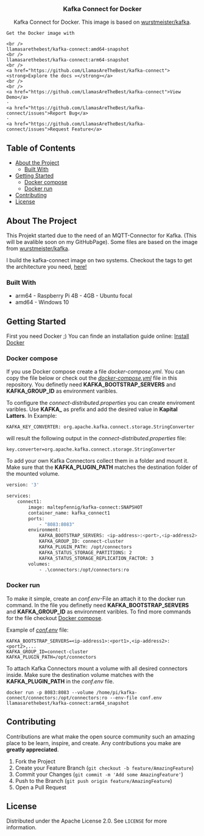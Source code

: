 <!--
*** Thanks for checking out this README Template. If you have a suggestion that would
*** make this better, please fork the repo and create a pull request or simply open
*** an issue with the tag "enhancement".
*** Thanks again! Now go create something AMAZING! :D
***
***
***
*** To avoid retyping too much info. Do a search and replace for the following:
*** github_username, repo_name, twitter_handle, email
-->





<!-- PROJECT SHIELDS -->
<!--
*** I'm using markdown "reference style" links for readability.
*** Reference links are enclosed in brackets [ ] instead of parentheses ( ).
*** See the bottom of this document for the declaration of the reference variables
*** for contributors-url, forks-url, etc. This is an optional, concise syntax you may use.
*** https://www.markdownguide.org/basic-syntax/#reference-style-links
-->

<!-- PROJECT LOGO -->
<br />
<p align="center">
<!--
  <a href="https://github.com/LlamasAreTheBest/kafka-connect">
    <img src="images/logo.png" alt="Logo" width="80" height="80"> 
  </a>
-->
  <h3 align="center">Kafka Connect for Docker</h3>

  <p align="center">
    Kafka Connect for Docker. This image is based on <a href="https://github.com/wurstmeister/kafka-docker">wurstmeister/kafka</a>.

    Get the Docker image with

    <br />
    llamasarethebest/kafka-connect:amd64-snapshot
    <br />
    llamasarethebest/kafka-connect:arm64-snapshot
    <br />
    <a href="https://github.com/LlamasAreTheBest/kafka-connect"><strong>Explore the docs »</strong></a>
    <br />
    <br />
    <a href="https://github.com/LlamasAreTheBest/kafka-connect">View Demo</a>
    ·
    <a href="https://github.com/LlamasAreTheBest/kafka-connect/issues">Report Bug</a>
    ·
    <a href="https://github.com/LlamasAreTheBest/kafka-connect/issues">Request Feature</a>
  </p>
</p>



<!-- TABLE OF CONTENTS -->
## Table of Contents

* [About the Project](#about-the-project)
  * [Built With](#built-with)
* [Getting Started](#getting-started)
  * [Docker compose](#docker-compose)
  * [Docker run](#docker-run)
* [Contributing](#contributing)
* [License](#license)



<!-- ABOUT THE PROJECT -->
## About The Project

This Projekt started due to the need of an MQTT-Connector for Kafka. (This will be avalible soon on my GitHubPage). 
Some files are based on the image from [wurstmeister/kafka](https://github.com/wurstmeister/kafka-docker). 

I build the kafka-connect image on two systems. Checkout the tags to get the architecture you need, [here!](https://hub.docker.com/repository/docker/maltepfennig/kafka-connect/tags?page=1&ordering=last_updated)

### Built With

* arm64 - Raspberry Pi 4B - 4GB - Ubuntu focal
* amd64 - Windows 10


<!-- GETTING STARTED -->
## Getting Started

First you need Docker ;) You can finde an installation guide online: [Install Docker](https://docs.docker.com/get-docker/)



### Docker compose

If you use Docker compose create a file *docker-compose.yml*. You can copy the file below or check out the *[docker-compose.yml](https://github.com/LlamasAreTheBest/kafka-connect/blob/main/docker-compose.yml)* file in this repository. You definetly need __KAFKA_BOOTSTRAP_SERVERS__  and __KAFKA_GROUP_ID__ as environment varibles.

To configure the *connect-distributed.properties* you can create enviroment varibles. Use **KAFKA_** as prefix and add the desired value in __Kapital Latters__. In Example:
```
KAFKA_KEY_CONVERTER: org.apache.kafka.connect.storage.StringConverter
```
will result the following output in the *connect-distributed.properties* file:
```
key.converter=org.apache.kafka.connect.storage.StringConverter
```

To add your own Kafka Connectors collect them in a folder and mount it. Make sure that the __KAFKA_PLUGIN_PATH__ matches the destination folder of the mounted volume.

```sh
version: '3'

services: 
    connect1:
        image: maltepfennig/kafka-connect:SNAPSHOT
        container_name: kafka_connect1
        ports:
            - "8083:8083"
        environment: 
            KAFKA_BOOTSTRAP_SERVERS: <ip-address>:<port>,<ip-address2>:<port2>,<...
            KAFKA_GROUP_ID: connect-cluster
            KAFKA_PLUGIN_PATH: /opt/connectors
            KAFKA_STATUS_STORAGE_PARTITIONS: 2
            KAFKA_STATUS_STORAGE_REPLICATION_FACTOR: 3
        volumes: 
            - .\connectors:/opt/connectors:ro
```


### Docker run

To make it simple, create an *conf.env*-File an attach it to the docker run command. In the file you definetly need __KAFKA_BOOTSTRAP_SERVERS__  and __KAFKA_GROUP_ID__ as environment varibles. To find more commands for the file checkout [Docker compose](#docker-compose).

Example of *[conf.env](https://github.com/LlamasAreTheBest/kafka-connect/blob/main/conf.env)* file:
```
KAFKA_BOOTSTRAP_SERVERS=<ip-address1>:<port1>,<ip-address2>:<port2>,...
KAFKA_GROUP_ID=connect-cluster
KAFKA_PLUGIN_PATH=/opt/connectors
```

To attach Kafka Connectors mount a volume with all desired connectors inside. Make sure the destination volume matches with the __KAFKA_PLUGIN_PATH__ in the *conf.env* file.

```
docker run -p 8083:8083 --volume /home/pi/kafka-connect/connectors:/opt/connectors:ro --env-file conf.env llamasarethebest/kafka-connect:arm64_snapshot
```


<!-- CONTRIBUTING -->
## Contributing

Contributions are what make the open source community such an amazing place to be learn, inspire, and create. Any contributions you make are **greatly appreciated**.

1. Fork the Project
2. Create your Feature Branch (`git checkout -b feature/AmazingFeature`)
3. Commit your Changes (`git commit -m 'Add some AmazingFeature'`)
4. Push to the Branch (`git push origin feature/AmazingFeature`)
5. Open a Pull Request


<!-- LICENSE -->
## License

Distributed under the Apache License 2.0. See `LICENSE` for more information.




<!-- MARKDOWN LINKS & IMAGES -->
<!-- https://www.markdownguide.org/basic-syntax/#reference-style-links -->
[contributors-shield]: https://img.shields.io/github/contributors/LlamasAreTheBest/kafka-connect.svg?style=flat-square
[contributors-url]: https://github.com/LlamasAreTheBest/kafka-connect/graphs/contributors
[forks-shield]: https://img.shields.io/github/forks/LlamasAreTheBest/kafka-connect.svg?style=flat-square
[forks-url]: https://github.com/LlamasAreTheBest/kafka-connect/network/members
[stars-shield]: https://img.shields.io/github/stars/LlamasAreTheBest/kafka-connect.svg?style=flat-square
[stars-url]: https://github.com/LlamasAreTheBest/kafka-connect/stargazers
[issues-shield]: https://img.shields.io/github/issues/LlamasAreTheBest/kafka-connect.svg?style=flat-square
[issues-url]: https://github.com/LlamasAreTheBest/kafka-connect/issues
[license-shield]: https://img.shields.io/github/license/LlamasAreTheBest/kafka-connect.svg?style=flat-square
[license-url]: https://github.com/LlamasAreTheBest/kafka-connect/blob/main/LICENSE
[product-screenshot]: images/screenshot.png
